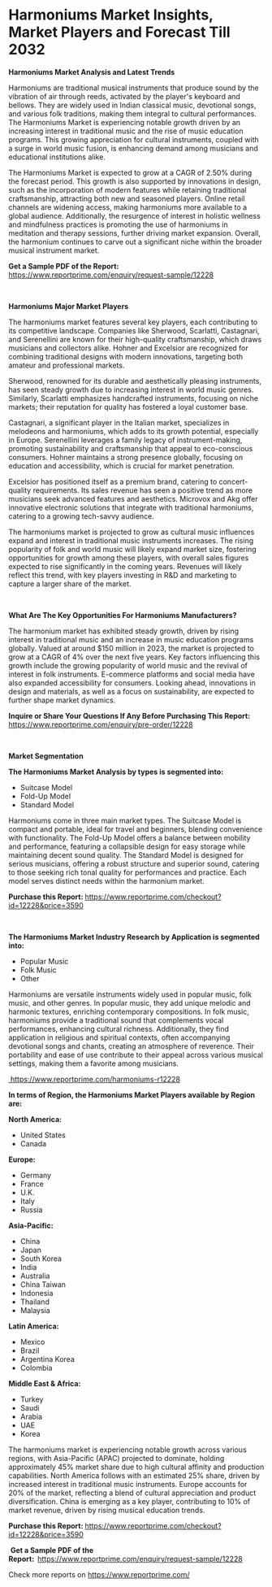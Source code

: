 <p><h1>Harmoniums Market Insights, Market Players and Forecast Till 2032</h1></p><p><strong>Harmoniums Market Analysis and Latest Trends</strong></p>
<p><p>Harmoniums are traditional musical instruments that produce sound by the vibration of air through reeds, activated by the player's keyboard and bellows. They are widely used in Indian classical music, devotional songs, and various folk traditions, making them integral to cultural performances. The Harmoniums Market is experiencing notable growth driven by an increasing interest in traditional music and the rise of music education programs. This growing appreciation for cultural instruments, coupled with a surge in world music fusion, is enhancing demand among musicians and educational institutions alike. </p><p>The Harmoniums Market is expected to grow at a CAGR of 2.50% during the forecast period. This growth is also supported by innovations in design, such as the incorporation of modern features while retaining traditional craftsmanship, attracting both new and seasoned players. Online retail channels are widening access, making harmoniums more available to a global audience. Additionally, the resurgence of interest in holistic wellness and mindfulness practices is promoting the use of harmoniums in meditation and therapy sessions, further driving market expansion. Overall, the harmonium continues to carve out a significant niche within the broader musical instrument market.</p></p>
<p><strong>Get a Sample PDF of the Report:&nbsp;</strong> <a href="https://www.reportprime.com/enquiry/request-sample/12228?utm_campaign=3296&utm_medium=2&utm_source=Github&utm_content=ia&utm_term=18032025&utm_id=harmoniums">https://www.reportprime.com/enquiry/request-sample/12228</a></p>
<p>&nbsp;</p>
<p><strong>Harmoniums Major Market Players</strong></p>
<p><p>The harmoniums market features several key players, each contributing to its competitive landscape. Companies like Sherwood, Scarlatti, Castagnari, and Serenellini are known for their high-quality craftsmanship, which draws musicians and collectors alike. Hohner and Excelsior are recognized for combining traditional designs with modern innovations, targeting both amateur and professional markets. </p><p>Sherwood, renowned for its durable and aesthetically pleasing instruments, has seen steady growth due to increasing interest in world music genres. Similarly, Scarlatti emphasizes handcrafted instruments, focusing on niche markets; their reputation for quality has fostered a loyal customer base. </p><p>Castagnari, a significant player in the Italian market, specializes in melodeons and harmoniums, which adds to its growth potential, especially in Europe. Serenellini leverages a family legacy of instrument-making, promoting sustainability and craftsmanship that appeal to eco-conscious consumers. Hohner maintains a strong presence globally, focusing on education and accessibility, which is crucial for market penetration.</p><p>Excelsior has positioned itself as a premium brand, catering to concert-quality requirements. Its sales revenue has seen a positive trend as more musicians seek advanced features and aesthetics. Microvox and Akg offer innovative electronic solutions that integrate with traditional harmoniums, catering to a growing tech-savvy audience.</p><p>The harmoniums market is projected to grow as cultural music influences expand and interest in traditional music instruments increases. The rising popularity of folk and world music will likely expand market size, fostering opportunities for growth among these players, with overall sales figures expected to rise significantly in the coming years. Revenues will likely reflect this trend, with key players investing in R&D and marketing to capture a larger share of the market.</p></p>
<p>&nbsp;</p>
<p><strong>What Are The Key Opportunities For Harmoniums Manufacturers?</strong></p>
<p><p>The harmonium market has exhibited steady growth, driven by rising interest in traditional music and an increase in music education programs globally. Valued at around $150 million in 2023, the market is projected to grow at a CAGR of 4% over the next five years. Key factors influencing this growth include the growing popularity of world music and the revival of interest in folk instruments. E-commerce platforms and social media have also expanded accessibility for consumers. Looking ahead, innovations in design and materials, as well as a focus on sustainability, are expected to further shape market dynamics.</p></p>
<p><strong>Inquire or Share Your Questions If Any Before Purchasing This Report:</strong> <a href="https://www.reportprime.com/enquiry/pre-order/12228?utm_campaign=3296&utm_medium=2&utm_source=Github&utm_content=ia&utm_term=18032025&utm_id=harmoniums">https://www.reportprime.com/enquiry/pre-order/12228</a></p>
<p>&nbsp;</p>
<p><strong>Market Segmentation</strong></p>
<p><strong>The Harmoniums Market Analysis by types is segmented into:</strong></p>
<p><ul><li>Suitcase Model</li><li>Fold-Up Model</li><li>Standard Model</li></ul></p>
<p><p>Harmoniums come in three main market types. The Suitcase Model is compact and portable, ideal for travel and beginners, blending convenience with functionality. The Fold-Up Model offers a balance between mobility and performance, featuring a collapsible design for easy storage while maintaining decent sound quality. The Standard Model is designed for serious musicians, offering a robust structure and superior sound, catering to those seeking rich tonal quality for performances and practice. Each model serves distinct needs within the harmonium market.</p></p>
<p><strong>Purchase this Report:&nbsp;</strong><a href="https://www.reportprime.com/checkout?id=12228&price=3590&utm_campaign=3296&utm_medium=2&utm_source=Github&utm_content=ia&utm_term=18032025&utm_id=harmoniums">https://www.reportprime.com/checkout?id=12228&price=3590</a></p>
<p>&nbsp;</p>
<p><strong>The Harmoniums Market Industry Research by Application is segmented into:</strong></p>
<p><ul><li>Popular Music</li><li>Folk Music</li><li>Other</li></ul></p>
<p><p>Harmoniums are versatile instruments widely used in popular music, folk music, and other genres. In popular music, they add unique melodic and harmonic textures, enriching contemporary compositions. In folk music, harmoniums provide a traditional sound that complements vocal performances, enhancing cultural richness. Additionally, they find application in religious and spiritual contexts, often accompanying devotional songs and chants, creating an atmosphere of reverence. Their portability and ease of use contribute to their appeal across various musical settings, making them a favorite among musicians.</p></p>
<p><a href="https://www.reportprime.com/harmoniums-r12228?utm_campaign=3296&utm_medium=2&utm_source=Github&utm_content=ia&utm_term=18032025&utm_id=harmoniums">&nbsp;https://www.reportprime.com/harmoniums-r12228</a></p>
<p><strong>In terms of Region, the Harmoniums Market Players available by Region are:</strong></p>
<p>
    <p> <strong> North America: </strong>
        <ul>
            <li>United States</li>
            <li>Canada</li>
        </ul>
        </p> 
    <p> <strong> Europe: </strong>
        <ul>
            <li>Germany</li>
            <li>France</li>
            <li>U.K.</li>
            <li>Italy</li>
            <li>Russia</li>
        </ul>
        </p> 
    <p> <strong> Asia-Pacific: </strong>
        <ul>
            <li>China</li>
            <li>Japan</li>
            <li>South Korea</li>
            <li>India</li>
            <li>Australia</li>
            <li>China Taiwan</li>
            <li>Indonesia</li>
            <li>Thailand</li>
            <li>Malaysia</li>
        </ul>
        </p> 
    <p> <strong> Latin America: </strong>
        <ul>
            <li>Mexico</li>
            <li>Brazil</li>
            <li>Argentina Korea</li>
            <li>Colombia</li>
        </ul>
        </p> 
    <p> <strong> Middle East & Africa: </strong>
        <ul>
            <li>Turkey</li>
            <li>Saudi</li>
            <li>Arabia</li>
            <li>UAE</li>
            <li>Korea</li>
        </ul>
    </p>
    </p>
<p><p>The harmoniums market is experiencing notable growth across various regions, with Asia-Pacific (APAC) projected to dominate, holding approximately 45% market share due to high cultural affinity and production capabilities. North America follows with an estimated 25% share, driven by increased interest in traditional music instruments. Europe accounts for 20% of the market, reflecting a blend of cultural appreciation and product diversification. China is emerging as a key player, contributing to 10% of market revenue, driven by rising musical education trends.</p></p>
<p><strong>Purchase this Report: </strong><a href="https://www.reportprime.com/checkout?id=12228&price=3590&utm_campaign=3296&utm_medium=2&utm_source=Github&utm_content=ia&utm_term=18032025&utm_id=harmoniums">https://www.reportprime.com/checkout?id=12228&price=3590</a></p>
<p>&nbsp;<strong>Get a Sample PDF of the Report:&nbsp;&nbsp;</strong><a href="https://www.reportprime.com/enquiry/request-sample/12228?utm_campaign=3296&utm_medium=2&utm_source=Github&utm_content=ia&utm_term=18032025&utm_id=harmoniums">https://www.reportprime.com/enquiry/request-sample/12228</a></p>
<p><strong></strong></p>
<p>Check more reports on <a href="https://www.reportprime.com/?utm_campaign=3296&utm_medium=2&utm_source=Github&utm_content=ia&utm_term=18032025&utm_id=harmoniums">https://www.reportprime.com/</a></p>